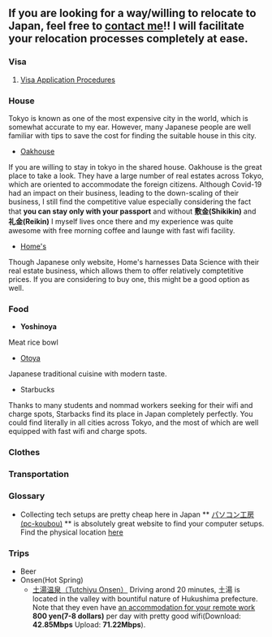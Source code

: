 ## If you are looking for a way/willing to relocate to Japan, feel free to [contact me](../daisuke.md)!! I will facilitate your relocation processes completely at ease.

### Visa
1. [Visa Application Procedures](https://www.mofa.go.jp/j_info/visit/visa/index.html#section2)

### House
Tokyo is known as one of the most expensive city in the world, which is somewhat accurate to my ear. However, many Japanese people are well familiar with tips to save the cost for finding the suitable house in this city.

- [Oakhouse](https://www.oakhouse.jp/eng/)

If you are willing to stay in tokyo in the shared house. Oakhouse is the great place to take a look. They have a large number of real estates across Tokyo, which are oriented to accommodate the foreign citizens. Although Covid-19 had an impact on their business, leading to the down-scaling of their business, I still find the competitive value especially considering the fact that **you can stay only with your passport** and without **敷金(Shikikin)** and **礼金(Reikin)** 
I myself lives once there and my experience was quite awesome with free morning coffee and launge with fast wifi facility.

- [Home's](https://www.homes.co.jp/)

Though Japanese only website, Home's harnesses Data Science with their real estate business, which allows them to offer relatively comptetitive prices. If you are considering to buy one, this might be a good option as well.

### Food
- **Yoshinoya**

Meat rice bowl

- [Otoya](https://www.ootoya.com/)

Japanese traditional cuisine with modern taste. 

- Starbucks

Thanks to many students and nommad workers seeking for their wifi and charge spots, Starbacks find its place in Japan completely perfectly. You could find literally in all cities across Tokyo, and the most of which are well equipped with fast wifi and charge spots. 

### Clothes

### Transportation

### Glossary  
- Collecting tech setups are pretty cheap here in Japan
** [パソコン工房(pc-koubou)](https://www.pc-koubou.jp/) ** is absolutely great website to find your computer setups. Find the physical location [here](https://www.google.com/maps/place/Pasokon+K%C5%8Db%C5%8D+Akihabara+BUYMORE/@35.6899422,139.7557751,13.66z/data=!3m1!5s0x60188c1dc50a2b1d:0x4cdb524da03a1136!4m9!1m2!2m1!1z44OR44K944Kz44Oz5bel5oi_!3m5!1s0x60188c1dc59fff41:0x97b9908439c15816!8m2!3d35.7009333!4d139.7710363!15sChLjg5Hjgr3jgrPjg7Plt6XmiL8iA4gBAVoVIhPjg5Hjgr3jgrPjg7Mg5bel5oi_kgEOY29tcHV0ZXJfc3RvcmWaASNDaFpEU1VoTk1HOW5TMFZKUTBGblNVTTRiazl1V0ZWUkVBRQ)


### Trips

- Beer
- Onsen(Hot Spring)
    - [土湯温泉（Tutchiyu Onsen）](https://www.tcy.jp/)
    Driving arond 20 minutes, 土湯 is located in the valley with bountiful nature of Hukushima prefecture. Note that they even have [an accommodation for your remote work](https://komforta-workation.com/tsuchiyu-base/) **800 yen(7-8 dollars)** per day with pretty good wifi(Download: **42.85Mbps** Upload: **71.22Mbps**). 

